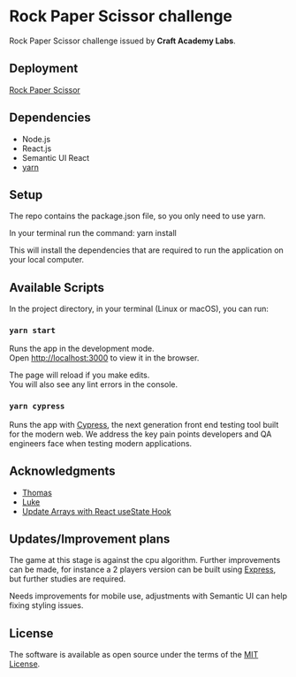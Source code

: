 # Rock Paper Scissor challenge

Rock Paper Scissor challenge issued by **Craft Academy Labs**.

## Deployment

[Rock Paper Scissor](https://rockpaperscissor-gi.netlify.app/)

## Dependencies

- Node.js
- React.js
- Semantic UI React
- [yarn](https://classic.yarnpkg.com/en/)

## Setup
The repo contains the package.json file, so you only need to use yarn.

In your terminal run the command: yarn install

This will install the dependencies that are required to run the application on your local computer.

## Available Scripts

In the project directory, in your terminal (Linux or macOS), you can run:

### `yarn start`

Runs the app in the development mode.\
Open [http://localhost:3000](http://localhost:3000) to view it in the browser.

The page will reload if you make edits.\
You will also see any lint errors in the console.

### `yarn cypress`

Runs the app with [Cypress](https://www.cypress.io/), the next generation front end testing tool built for the modern web. We address the key pain points developers and QA engineers face when testing modern applications.

## Acknowledgments

- [Thomas](https://github.com/tochman)
- [Luke](https://github.com/lukeperrin10)
- [Update Arrays with React useState Hook](https://www.techiediaries.com/react-usestate-hook-update-array/)

## Updates/Improvement plans

The game at this stage is against the cpu algorithm.
Further improvements can be made, for instance a 2 players version can be built using [Express](http://expressjs.com/), but further studies are required.

Needs improvements for mobile use, adjustments with Semantic UI can help fixing styling issues.

## License

The software is available as open source under the terms of the [MIT License](https://opensource.org/licenses/MIT).
